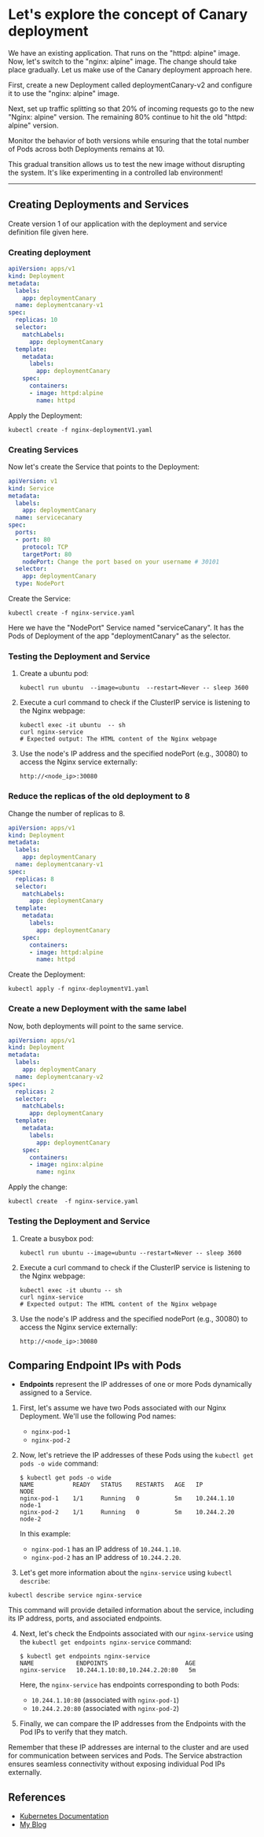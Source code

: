 # Let's explore the concept of Canary deployment



We have an existing application. That runs on the "httpd: alpine" image. Now, let's switch to the "nginx: alpine" image. The change should take place gradually. Let us make use of the Canary deployment approach here.

First, create a new Deployment called deploymentCanary-v2 and configure it to use the "nginx: alpine" image.

Next, set up traffic splitting so that 20% of incoming requests go to the new "Nginx: alpine" version. The remaining 80% continue to hit the old "httpd: alpine" version.

Monitor the behavior of both versions while ensuring that the total number of Pods across both Deployments remains at 10.

This gradual transition allows us to test the new image without disrupting the system. It's like experimenting in a controlled lab environment! 


---


## Creating Deployments and Services
Create version 1 of our application with the deployment and service definition file given here.
### Creating deployment

```yaml
apiVersion: apps/v1
kind: Deployment
metadata:
  labels:
    app: deploymentCanary
  name: deploymentcanary-v1
spec:
  replicas: 10
  selector:
    matchLabels:
      app: deploymentCanary
  template:
    metadata:
      labels:
        app: deploymentCanary
    spec:
      containers:
      - image: httpd:alpine
        name: httpd
```

Apply the Deployment:
```
kubectl create -f nginx-deploymentV1.yaml
```

### Creating Services
Now let's create the Service that points to the Deployment:

```yaml
apiVersion: v1
kind: Service
metadata:
  labels:
    app: deploymentCanary
  name: servicecanary
spec:
  ports:
  - port: 80
    protocol: TCP
    targetPort: 80
    nodePort: Change the port based on your username # 30101
  selector:
    app: deploymentCanary
  type: NodePort
```

Create the Service:
```
kubectl create -f nginx-service.yaml
```
Here we have the "NodePort" Service named "serviceCanary". It has the Pods of Deployment of the app "deploymentCanary" as the selector.

### Testing the Deployment and Service
1. Create a ubuntu  pod:
    ```
    kubectl run ubuntu  --image=ubuntu  --restart=Never -- sleep 3600
    ```

2. Execute a curl command to check if the ClusterIP service is listening to the Nginx webpage:
    ```
    kubectl exec -it ubuntu  -- sh
    curl nginx-service
    # Expected output: The HTML content of the Nginx webpage

    ```
3. Use the node's IP address and the specified nodePort (e.g., 30080) to access the Nginx service externally:
    ```
    http://<node_ip>:30080
    ```
### Reduce the replicas of the old deployment to 8
Change the number of replicas to 8.

```yaml
apiVersion: apps/v1
kind: Deployment
metadata:
  labels:
    app: deploymentCanary
  name: deploymentcanary-v1
spec:
  replicas: 8
  selector:
    matchLabels:
      app: deploymentCanary
  template:
    metadata:
      labels:
        app: deploymentCanary
    spec:
      containers:
      - image: httpd:alpine
        name: httpd
```

Create the Deployment:
```
kubectl apply -f nginx-deploymentV1.yaml
```
### Create a new Deployment with the same label

Now, both deployments will point to the same service.

```yaml
apiVersion: apps/v1
kind: Deployment
metadata:
  labels:
    app: deploymentCanary
  name: deploymentcanary-v2
spec:
  replicas: 2
  selector:
    matchLabels:
      app: deploymentCanary
  template:
    metadata:
      labels:
        app: deploymentCanary
    spec:
      containers:
      - image: nginx:alpine
        name: nginx
  ```
Apply the change:
```
kubectl create  -f nginx-service.yaml
```

### Testing the Deployment and Service
1. Create a busybox pod:
    ```
    kubectl run ubuntu --image=ubuntu --restart=Never -- sleep 3600
    ```

2. Execute a curl command to check if the ClusterIP service is listening to the Nginx webpage:
    ```
    kubectl exec -it ubuntu -- sh
    curl nginx-service
    # Expected output: The HTML content of the Nginx webpage

    ```
3. Use the node's IP address and the specified nodePort (e.g., 30080) to access the Nginx service externally:
    ```
    http://<node_ip>:30080
    ```

## Comparing Endpoint IPs with Pods
- **Endpoints** represent the IP addresses of one or more Pods dynamically assigned to a Service.


1. First, let's assume we have two Pods associated with our Nginx Deployment. We'll use the following Pod names:
   - `nginx-pod-1`
   - `nginx-pod-2`

2. Now, let's retrieve the IP addresses of these Pods using the `kubectl get pods -o wide` command:
   ```shell
   $ kubectl get pods -o wide
   NAME           READY   STATUS    RESTARTS   AGE   IP            NODE
   nginx-pod-1    1/1     Running   0          5m    10.244.1.10   node-1
   nginx-pod-2    1/1     Running   0          5m    10.244.2.20   node-2
   ```

   In this example:
   - `nginx-pod-1` has an IP address of `10.244.1.10`.
   - `nginx-pod-2` has an IP address of `10.244.2.20`.

3. Let's get more information about the `nginx-service` using `kubectl describe`:

```shell
kubectl describe service nginx-service
```

This command will provide detailed information about the service, including its IP address, ports, and associated endpoints.


4. Next, let's check the Endpoints associated with our `nginx-service` using the `kubectl get endpoints nginx-service` command:
   ```shell
   $ kubectl get endpoints nginx-service
   NAME            ENDPOINTS                      AGE
   nginx-service   10.244.1.10:80,10.244.2.20:80   5m
   ```

   Here, the `nginx-service` has endpoints corresponding to both Pods:
   - `10.244.1.10:80` (associated with `nginx-pod-1`)
   - `10.244.2.20:80` (associated with `nginx-pod-2`)

5. Finally, we can compare the IP addresses from the Endpoints with the Pod IPs to verify that they match.

Remember that these IP addresses are internal to the cluster and are used for communication between services and Pods. The Service abstraction ensures seamless connectivity without exposing individual Pod IPs externally.
## References
- [Kubernetes Documentation](https://kubernetes.io/docs/concepts/services-networking/service/)
- [My Blog](https://rajith.in/)